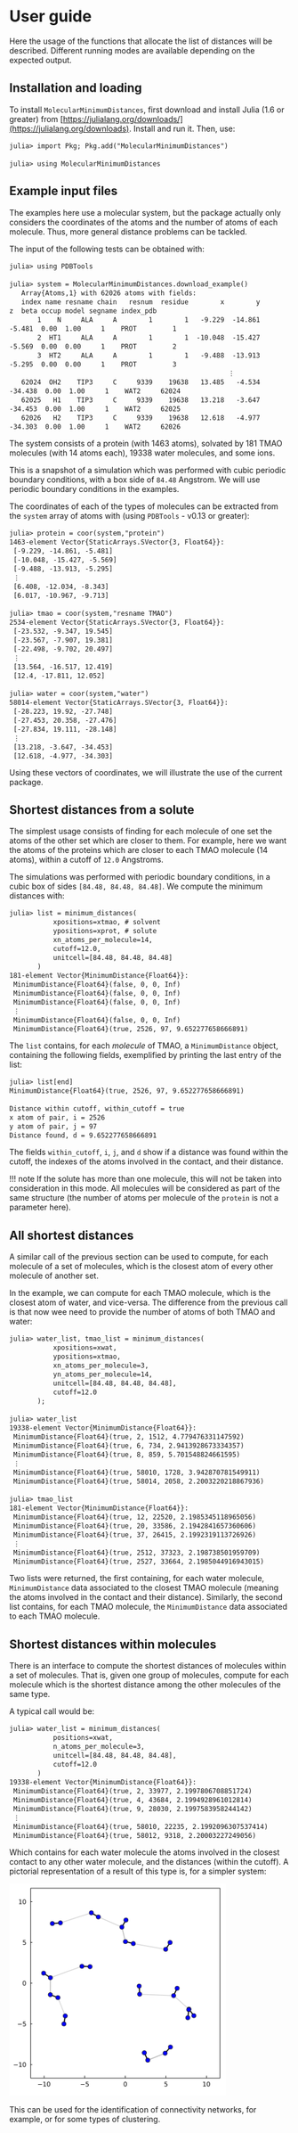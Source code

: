 # User guide

Here the usage of the functions that allocate the list of distances will be described. Different running modes are available depending on the expected output.

## Installation and loading

To install `MolecularMinimumDistances`, first download and install Julia (1.6 or greater) from [https://julialang.org/downloads/](https://julialang.org/downloads). Install and run it. Then, use:

```julia-repl
julia> import Pkg; Pkg.add("MolecularMinimumDistances")

julia> using MolecularMinimumDistances
```

## Example input files

The examples here use a molecular system, but the package actually only considers the coordinates of the atoms and the number of atoms of each molecule. Thus, more general distance problems can be tackled.

The input of the following tests can be obtained with:

```julia-repl
julia> using PDBTools

julia> system = MolecularMinimumDistances.download_example() 
   Array{Atoms,1} with 62026 atoms with fields:
   index name resname chain   resnum  residue        x        y        z  beta occup model segname index_pdb
       1    N     ALA     A        1        1   -9.229  -14.861   -5.481  0.00  1.00     1    PROT         1
       2  HT1     ALA     A        1        1  -10.048  -15.427   -5.569  0.00  0.00     1    PROT         2
       3  HT2     ALA     A        1        1   -9.488  -13.913   -5.295  0.00  0.00     1    PROT         3
                                                       ⋮ 
   62024  OH2    TIP3     C     9339    19638   13.485   -4.534  -34.438  0.00  1.00     1    WAT2     62024
   62025   H1    TIP3     C     9339    19638   13.218   -3.647  -34.453  0.00  1.00     1    WAT2     62025
   62026   H2    TIP3     C     9339    19638   12.618   -4.977  -34.303  0.00  1.00     1    WAT2     62026

```
The system consists of a protein (with 1463 atoms), solvated by 181 TMAO molecules (with 14 atoms each), 19338 water molecules, and some ions. 

This is a snapshot of a simulation which was performed with cubic periodic boundary conditions, with a box side of `84.48` Angstrom. We will use periodic boundary conditions in the examples. 

The coordinates of each of the types of molecules can be extracted from the `system` array of atoms with (using `PDBTools` - v0.13 or greater):

```julia-repl
julia> protein = coor(system,"protein")
1463-element Vector{StaticArrays.SVector{3, Float64}}:
 [-9.229, -14.861, -5.481]
 [-10.048, -15.427, -5.569]
 [-9.488, -13.913, -5.295]
 ⋮
 [6.408, -12.034, -8.343]
 [6.017, -10.967, -9.713]

julia> tmao = coor(system,"resname TMAO")
2534-element Vector{StaticArrays.SVector{3, Float64}}:
 [-23.532, -9.347, 19.545]
 [-23.567, -7.907, 19.381]
 [-22.498, -9.702, 20.497]
 ⋮
 [13.564, -16.517, 12.419]
 [12.4, -17.811, 12.052]

julia> water = coor(system,"water")
58014-element Vector{StaticArrays.SVector{3, Float64}}:
 [-28.223, 19.92, -27.748]
 [-27.453, 20.358, -27.476]
 [-27.834, 19.111, -28.148]
 ⋮
 [13.218, -3.647, -34.453]
 [12.618, -4.977, -34.303]
```

Using these vectors of coordinates, we will illustrate the use of the current package.

## Shortest distances from a solute

The simplest usage consists of finding for each molecule of one set the atoms of the other set which are closer to them. For example, here we want the atoms of the proteins which are closer to each TMAO molecule (14 atoms), within a cutoff of `12.0` Angstroms.

The simulations was performed with periodic boundary conditions, in a cubic box of sides `[84.48, 84.48, 84.48]`. We compute the minimum distances with:

```julia-repl
julia> list = minimum_distances(
           xpositions=xtmao, # solvent
           ypositions=xprot, # solute
           xn_atoms_per_molecule=14,
           cutoff=12.0,
           unitcell=[84.48, 84.48, 84.48]
       )
181-element Vector{MinimumDistance{Float64}}:
 MinimumDistance{Float64}(false, 0, 0, Inf)
 MinimumDistance{Float64}(false, 0, 0, Inf)
 MinimumDistance{Float64}(false, 0, 0, Inf)
 ⋮
 MinimumDistance{Float64}(false, 0, 0, Inf)
 MinimumDistance{Float64}(true, 2526, 97, 9.652277658666891)
```

The `list` contains, for each *molecule* of TMAO, a `MinimumDistance` object, containing the following fields, 
exemplified by printing the last entry of the list:
```julia-repl
julia> list[end]
MinimumDistance{Float64}(true, 2526, 97, 9.652277658666891)

Distance within cutoff, within_cutoff = true
x atom of pair, i = 2526
y atom of pair, j = 97
Distance found, d = 9.652277658666891
```

The fields `within_cutoff`, `i`, `j`, and `d` show if a distance was found within the cutoff,
the indexes of the atoms involved in the contact, and their distance.

!!! note
    If the solute has more than one molecule, this will not be taken into 
    consideration in this mode. All molecules will be considered as part
    of the same structure (the number of atoms per molecule of the `protein` is not a parameter here).

## All shortest distances

A similar call of the previous section can be used to compute, for each molecule of a set of molecules, which is the closest atom
of every other molecule of another set. 

In the example, we can compute for each TMAO molecule, which is the closest atom of water, and vice-versa. The difference from the previous call
is that now wee need to provide the number of atoms of both TMAO and water:

```julia-repl
julia> water_list, tmao_list = minimum_distances(
           xpositions=xwat,
           ypositions=xtmao,
           xn_atoms_per_molecule=3,
           yn_atoms_per_molecule=14,
           unitcell=[84.48, 84.48, 84.48],
           cutoff=12.0
       );

julia> water_list
19338-element Vector{MinimumDistance{Float64}}:
 MinimumDistance{Float64}(true, 2, 1512, 4.779476331147592)
 MinimumDistance{Float64}(true, 6, 734, 2.9413928673334357)
 MinimumDistance{Float64}(true, 8, 859, 5.701548824661595)
 ⋮
 MinimumDistance{Float64}(true, 58010, 1728, 3.942870781549911)
 MinimumDistance{Float64}(true, 58014, 2058, 2.2003220218867936)

julia> tmao_list
181-element Vector{MinimumDistance{Float64}}:
 MinimumDistance{Float64}(true, 12, 22520, 2.1985345118965056)
 MinimumDistance{Float64}(true, 20, 33586, 2.1942841657360606)
 MinimumDistance{Float64}(true, 37, 26415, 2.1992319113726926)
 ⋮
 MinimumDistance{Float64}(true, 2512, 37323, 2.198738501959709)
 MinimumDistance{Float64}(true, 2527, 33664, 2.1985044916943015)
```

Two lists were returned, the first containing, for each water molecule, `MinimumDistance` data associated to the closest TMAO molecule
(meaning the atoms involved in the contact and their distance). Similarly, the second list contains, for each TMAO molecule, the `MinimumDistance` data associated to each TMAO molecule. 

## Shortest distances within molecules

There is an interface to compute the shortest distances of molecules within a set of molecules. That is, given one group of molecules, compute for each molecule which is the shortest distance among the other molecules of the same type. 

A typical call would be:

```julia-repl
julia> water_list = minimum_distances(
           positions=xwat,
           n_atoms_per_molecule=3,
           unitcell=[84.48, 84.48, 84.48],
           cutoff=12.0
       )
19338-element Vector{MinimumDistance{Float64}}:
 MinimumDistance{Float64}(true, 2, 33977, 2.1997806708851724)
 MinimumDistance{Float64}(true, 4, 43684, 2.1994928961012814)
 MinimumDistance{Float64}(true, 9, 28030, 2.1997583958244142)
 ⋮
 MinimumDistance{Float64}(true, 58010, 22235, 2.1992096307537414)
 MinimumDistance{Float64}(true, 58012, 9318, 2.20003227249056)
```

Which contains for each water molecule the atoms involved in the closest contact to any other water molecule, and the distances (within the cutoff).
A pictorial representation of a result of this type is, for a simpler system:

![self pairs](./assets/self_pair.png)

This can be used for the identification of connectivity networks, for example, or for some types of clustering.













